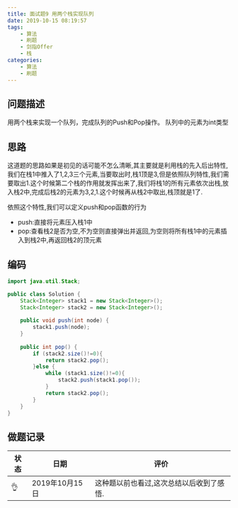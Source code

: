 ```yaml
---
title: 面试题9 用两个栈实现队列
date: 2019-10-15 08:19:57
tags:
	- 算法
	- 刷题
	- 剑指Offer
	- 栈
categories:
	- 算法
	- 刷题
---
```


## 问题描述

 用两个栈来实现一个队列，完成队列的Push和Pop操作。 队列中的元素为int类型 

<!--more-->

## 思路

这道题的思路如果是初见的话可能不怎么清晰,其主要就是利用栈的先入后出特性,我们在栈1中推入了1,2,3三个元素,当要取出时,栈1顶是3,但是依照队列特性,我们需要取出1.这个时候第二个栈的作用就发挥出来了,我们将栈1的所有元素依次出栈,放入栈2中,完成后栈2的元素为3,2,1.这个时候再从栈2中取出,栈顶就是1了.

依照这个特性,我们可以定义push和pop函数的行为

- push:直接将元素压入栈1中
- pop:查看栈2是否为空,不为空则直接弹出并返回,为空则将所有栈1中的元素插入到栈2中,再返回栈2的顶元素

## 编码

```java
import java.util.Stack;

public class Solution {
    Stack<Integer> stack1 = new Stack<Integer>();
    Stack<Integer> stack2 = new Stack<Integer>();
    
    public void push(int node) {
        stack1.push(node);
    }
    
    public int pop() {
        if (stack2.size()!=0){
            return stack2.pop();
        }else {
            while (stack1.size()!=0){
                stack2.push(stack1.pop());
            }
            return stack2.pop();
        }
    }
}
```

## 做题记录

| 状态 | 日期           | 评价                                     |
| ---- | -------------- | ---------------------------------------- |
| 👌    | 2019年10月15日 | 这种题以前也看过,这次总结以后收到了感悟. |